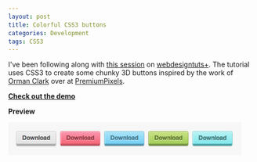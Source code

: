 ```yaml
---
layout: post
title: Colorful CSS3 buttons
categories: Development
tags: CSS3
---
```

<p>I've been following along with <a title="Link to session on webdesigntuts+ " href="http://webdesign.tutsplus.com/sessions/bringing-premium-pixels-to-life/">this session</a> on <a title="Link to webdesigntuts+" href="http://webdesign.tutsplus.com/">webdesigntuts+</a>. The tutorial uses CSS3 to create some chunky 3D buttons inspired by the work of <a title="Link to ormanclark.com" href="http://www.ormanclark.com/">Orman Clark</a> over at <a title="Link to Premium Pixels" href="http://www.premiumpixels.com/">PremiumPixels</a>.<strong> </strong></p>
<p><strong><a title="Link to CSS3 buttons demo." href="http://www.joshmarknelson.com/examples/buttons/#">Check out the demo</a></strong></p>
<p><strong>Preview</strong></p>
<p><img class="aligncenter size-full wp-image-499" title="www.joshmarknelson.com_examples_buttons_#" src="/assets/uploads/2012/06/www.joshmarknelson.com_examples_buttons_.png" alt="A screenshot of colorful CSS3 buttons." width="476" height="67" /></p>
<p>&nbsp;</p>
<p><strong><br />
</strong></p>
